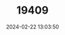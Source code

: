---
title: "19409"
category: "Reithrodontomys hirsutus"
draft: false
date: 2024-02-22 13:03:50
languages:
  English: ["Hairy Harvest Mouse"]
---